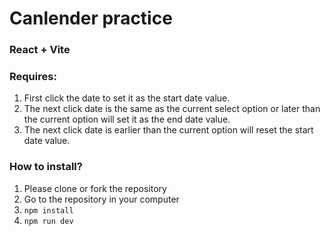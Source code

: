 # Canlender practice
### React + Vite

### Requires:
1. First click the date to set it as the start date value.
2. The next click date is the same as the current select option or later than the current
option will set it as the end date value.
3. The next click date is earlier than the current option will reset the start date
value.

### How to install?
1. Please clone or fork the repository
2. Go to the repository in your computer
3. `npm install`
4. `npm run dev`


